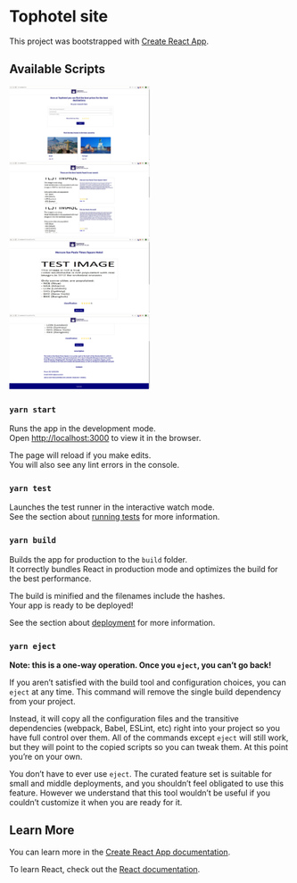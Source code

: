 # Tophotel site

This project was bootstrapped with [Create React App](https://github.com/facebook/create-react-app).

## Available Scripts

<div>
  <img src="https://github.com/FelipeBit/tophotel-web/blob/main/src/assets/img1.jpg" alt="mobile app screenshot" width="50%"/>
  <img src="https://github.com/FelipeBit/tophotel-web/blob/main/src/assets/img2.jpg" alt="mobile app screenshot" width="50%"/>
  <img src="https://github.com/FelipeBit/tophotel-web/blob/main/src/assets/img3.jpg" alt="mobile app screenshot" width="50%"/>
  <img src="https://github.com/FelipeBit/tophotel-web/blob/main/src/assets/img4.png" alt="mobile app screenshot" width="50%"/>
</div>

### `yarn start`

Runs the app in the development mode.\
Open [http://localhost:3000](http://localhost:3000) to view it in the browser.

The page will reload if you make edits.\
You will also see any lint errors in the console.

### `yarn test`

Launches the test runner in the interactive watch mode.\
See the section about [running tests](https://facebook.github.io/create-react-app/docs/running-tests) for more information.

### `yarn build`

Builds the app for production to the `build` folder.\
It correctly bundles React in production mode and optimizes the build for the best performance.

The build is minified and the filenames include the hashes.\
Your app is ready to be deployed!

See the section about [deployment](https://facebook.github.io/create-react-app/docs/deployment) for more information.

### `yarn eject`

**Note: this is a one-way operation. Once you `eject`, you can’t go back!**

If you aren’t satisfied with the build tool and configuration choices, you can `eject` at any time. This command will remove the single build dependency from your project.

Instead, it will copy all the configuration files and the transitive dependencies (webpack, Babel, ESLint, etc) right into your project so you have full control over them. All of the commands except `eject` will still work, but they will point to the copied scripts so you can tweak them. At this point you’re on your own.

You don’t have to ever use `eject`. The curated feature set is suitable for small and middle deployments, and you shouldn’t feel obligated to use this feature. However we understand that this tool wouldn’t be useful if you couldn’t customize it when you are ready for it.

## Learn More

You can learn more in the [Create React App documentation](https://facebook.github.io/create-react-app/docs/getting-started).

To learn React, check out the [React documentation](https://reactjs.org/).
